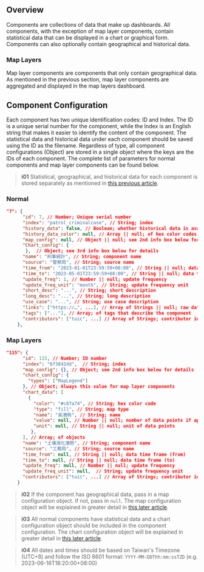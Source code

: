## Overview

Components are collections of data that make up dashboards. All components, with the exception of map layer components, contain statistical data that can be displayed in a chart or graphical form. Components can also optionally contain geographical and historical data.

### Map Layers

Map layer components are components that only contain geographical data. As mentioned in the previous section, map layer components are aggregated and displayed in the map layers dashboard.

## Component Configuration

Each component has two unique identification codes: ID and Index. The ID is a unique serial number for the component, while the Index is an English string that makes it easier to identify the content of the component. The statistical data and historical data under each component should be saved using the ID as the filename. Regardless of type, all component configurations (Object) are stored in a single object where the keys are the IDs of each component. The complete list of parameters for normal components and map layer components can be found below.

> **i01**
> Statistical, geographical, and historical data for each component is stored separately as mentioned in [this previous article](/front-end/file-system).

### Normal

```json
"7": {
      "id": 7, // Number; Unique serial number
      "index": "patrol_criminalcase", // String; index
      "history_data": false, // Boolean; whether historical data is available
      "history_data_color": null, // Array || null; of hex color codes, defaults to chart colors
      "map_config": null, // Object || null; see 2nd info box below for details
      "Chart_config": {
       },  // Object; see 3rd info box below for details
      "name": "刑事統計", // String; component name
      "source": "警察局", // String; source name
      "time_from": "2023-01-01T23:59:59+08:00", // String || null; data time frame (from)
      "time_to": "2023-05-01T23:59:59+08:00", // String || null; data time frame (to)
      "update_freq": 1, // Number || null; update frequency
      "update_freq_unit": "month", // String; update frequency unit
      "short_desc": "...", // String; short description
      "long_desc": "...", // String; long description
      "use_case": "...", // String; use case description
      "links": ["https://…", ...], // Array of Strings || null; raw data sources
      "tags": ["..."], // Array; of tags that describe the component
	  "contributors": ["tuic", ...] // Array of Strings; contributor id
    },
```

### Map Layers

```json
"115": {
      "id": 115, // Number; ID number
      "index": "6f3842dd",  // String; index
      "map_config": {}, // Object; see 2nd info box below for details
      "chart_config": {
        "types": ["MapLegend"]
      }, // Object; Always this value for map layer components
      "chart_data": [
        {
          "color": "#c87a74", // String; hex color code
          "type": "fill", // String; map type
          "name": "高潛勢", // String; name
          "value": null, // Number || null; number of data points if applicable
          "unit": null, // String || null; unit of data points
         },
      ], // Array; of objects
      "name": "土壤液化潛勢", // String; component name
      "source": "工務局", // String; source name
      "time_from": null, // String || null; data time frame (from)
      "time_to": null, // String || null; data time frame (to)
      "update_freq": null, // Number || null; update frequency
      "update_freq_unit": null,  // String; update frequency unit
	  "contributors": ["tuic", ...] // Array of Strings; contributor id
    }
```

> **i02**
> If the component has geographical data, pass in a map configuration object. If not, pass in `null`. The map configuration object will be explained in greater detail in [this later article](/front-end/supported-map-types#map-config).

> **i03**
> All normal components have statistical data and a chart configuration object should be included in the component configuration. The chart configuration object will be explained in greater detail in [this later article](/front-end/supported-chart-types#chart-config).

> **i04**
> All dates and times should be based on Taiwan's Timezone (UTC+8) and follow the ISO 8601 format: `YYYY-MM-DDThh:mm:ssTZD` (e.g. 2023-06-16T18:20:00+08:00)
